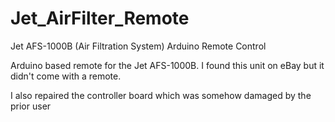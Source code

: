 # Jet_AirFilter_Remote
Jet AFS-1000B (Air Filtration System) Arduino Remote Control

Arduino based remote for the Jet AFS-1000B. I found this unit on eBay but it didn't come with a remote.

I also repaired the controller board which was somehow damaged by the prior user
